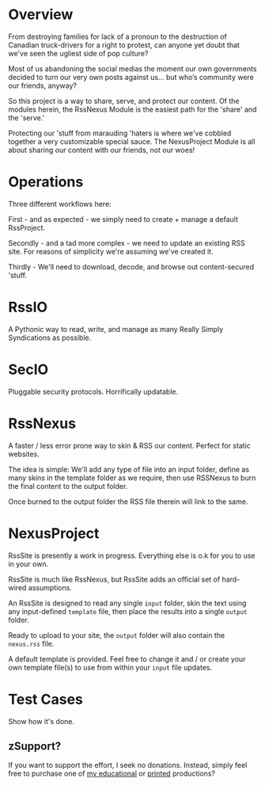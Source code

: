 # Overview
From destroying families for lack of a pronoun to the destruction of Canadian truck-drivers for a right to protest, can anyone yet doubt that we've seen the ugliest side of pop culture?

Most of us abandoning the social medias the moment our own governments decided to turn our very own posts against us… but who’s community were our friends, anyway?

So this project is a way to share, serve, and protect our content. Of the modules herein, the RssNexus Module is the easiest path for the 'share' and the 'serve.'

Protecting our 'stuff from marauding 'haters is where we've cobbled together a very customizable special sauce. The NexusProject Module is all about sharing our content with our friends, not our woes!

# Operations

Three different workflows here:

First - and as expected - we simply need to create + manage a default RssProject.

Secondly - and a tad more complex - we need to update an existing RSS site. 
For reasons of simplicity we're assuming we've created it. 

Thirdly - We'll need to download, decode, and browse out content-secured 'stuff.


# RssIO
A Pythonic way to read, write, and manage as many Really Simply Syndications as possible.

# SecIO
Pluggable security protocols. Horrifically updatable.

# RssNexus
A faster / less error prone way to  skin & RSS our content. Perfect for static websites.

The idea is simple: We'll add any type of file into an input folder, define as many skins in the template folder as we require, then use RSSNexus to burn the final content to the output folder.

Once burned to the output folder the RSS file therein will link to the same.

# NexusProject
RssSite is presently a work in progress. Everything else is o.k for you to use in your own.

RssSite is much like RssNexus, but RssSite adds an official set of hard-wired assumptions.

An RssSite is designed to read any single `input` folder, skin the text using any input-defined 
`template` file, then place the results into a single `output` folder. 
    
Ready to upload to your site, the `output` folder will also contain the `nexus.rss` file.

A default template is provided. Feel free to change it and / or create your own template file(s) 
to use from within your `input` file updates.

# Test Cases
Show how it's done.

## zSupport?
If you want to support the effort, I seek no donations. Instead, simply feel free to purchase one of [my educational](https://www.udemy.com/user/randallnagy2/) or [printed](https://www.amazon.com/Randall-Nagy/e/B08ZJLH1VN?ref=sr_ntt_srch_lnk_1&qid=1660050704&sr=8-1) productions?

